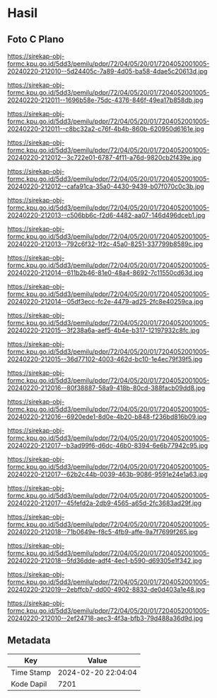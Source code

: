 # Hasil

## Foto C Plano

https://sirekap-obj-formc.kpu.go.id/5dd3/pemilu/pdpr/72/04/05/20/01/7204052001005-20240220-212010--5d24405c-7a89-4d05-ba58-4dae5c20613d.jpg

https://sirekap-obj-formc.kpu.go.id/5dd3/pemilu/pdpr/72/04/05/20/01/7204052001005-20240220-212011--1696b58e-75dc-4376-846f-49ea17b858db.jpg

https://sirekap-obj-formc.kpu.go.id/5dd3/pemilu/pdpr/72/04/05/20/01/7204052001005-20240220-212011--c8bc32a2-c76f-4b4b-860b-620950d6161e.jpg

https://sirekap-obj-formc.kpu.go.id/5dd3/pemilu/pdpr/72/04/05/20/01/7204052001005-20240220-212012--3c722e01-6787-4f11-a76d-9820cb2f439e.jpg

https://sirekap-obj-formc.kpu.go.id/5dd3/pemilu/pdpr/72/04/05/20/01/7204052001005-20240220-212012--cafa91ca-35a0-4430-9439-b07f070c0c3b.jpg

https://sirekap-obj-formc.kpu.go.id/5dd3/pemilu/pdpr/72/04/05/20/01/7204052001005-20240220-212013--c506bb6c-f2d6-4482-aa07-146d496dceb1.jpg

https://sirekap-obj-formc.kpu.go.id/5dd3/pemilu/pdpr/72/04/05/20/01/7204052001005-20240220-212013--792c6f32-1f2c-45a0-8251-337799b8589c.jpg

https://sirekap-obj-formc.kpu.go.id/5dd3/pemilu/pdpr/72/04/05/20/01/7204052001005-20240220-212014--611b2b46-81e0-48a4-8692-7c11550cd63d.jpg

https://sirekap-obj-formc.kpu.go.id/5dd3/pemilu/pdpr/72/04/05/20/01/7204052001005-20240220-212014--05df3ecc-fc2e-4479-ad25-2fc8e40259ca.jpg

https://sirekap-obj-formc.kpu.go.id/5dd3/pemilu/pdpr/72/04/05/20/01/7204052001005-20240220-212015--3f238a6a-aef5-4b4e-b317-12197932c8fc.jpg

https://sirekap-obj-formc.kpu.go.id/5dd3/pemilu/pdpr/72/04/05/20/01/7204052001005-20240220-212015--36d77102-4003-462d-bc10-1e4ec79f39f5.jpg

https://sirekap-obj-formc.kpu.go.id/5dd3/pemilu/pdpr/72/04/05/20/01/7204052001005-20240220-212016--80f38887-58a9-418b-80cd-388facb09dd8.jpg

https://sirekap-obj-formc.kpu.go.id/5dd3/pemilu/pdpr/72/04/05/20/01/7204052001005-20240220-212016--6920ede1-8d0e-4b20-b848-f236bd816b09.jpg

https://sirekap-obj-formc.kpu.go.id/5dd3/pemilu/pdpr/72/04/05/20/01/7204052001005-20240220-212017--b3ad99f6-d6dc-46b0-8394-6e6b77942c95.jpg

https://sirekap-obj-formc.kpu.go.id/5dd3/pemilu/pdpr/72/04/05/20/01/7204052001005-20240220-212017--62b2c44b-0039-463b-9086-9591e24e1a63.jpg

https://sirekap-obj-formc.kpu.go.id/5dd3/pemilu/pdpr/72/04/05/20/01/7204052001005-20240220-212017--45fefd2a-2db9-4565-a65d-2fc3683ad29f.jpg

https://sirekap-obj-formc.kpu.go.id/5dd3/pemilu/pdpr/72/04/05/20/01/7204052001005-20240220-212018--71b0649e-f8c5-4fb9-affe-9a7f7699f265.jpg

https://sirekap-obj-formc.kpu.go.id/5dd3/pemilu/pdpr/72/04/05/20/01/7204052001005-20240220-212018--5fd36dde-adf4-4ec1-b590-d69305e1f342.jpg

https://sirekap-obj-formc.kpu.go.id/5dd3/pemilu/pdpr/72/04/05/20/01/7204052001005-20240220-212019--2ebffcb7-dd00-4902-8832-de0d403a1e48.jpg

https://sirekap-obj-formc.kpu.go.id/5dd3/pemilu/pdpr/72/04/05/20/01/7204052001005-20240220-212010--2ef24718-aec3-4f3a-bfb3-79d488a36d9d.jpg


## Metadata

| Key        | Value               |
| ---------- | ------------------- |
| Time Stamp | 2024-02-20 22:04:04 |
| Kode Dapil | 7201                |



